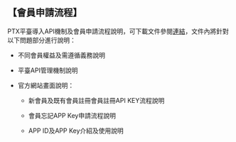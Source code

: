 ## 【會員申請流程】

PTX平臺導入API機制及會員申請流程說明，可下載文件參閱[連結](https://ptx.transportdata.tw/PTX/Uploads/Announcement/ed3cc379-3897-4079-a56c-3e9addf9d632.pdf)，文件內將針對以下問題部分進行說明：

- 不同會員權益及需遵循義務說明

- 平臺API管理機制說明

- 官方網站畫面說明：

   + 新會員及既有會員註冊會員註冊API KEY流程說明
   
   + 會員忘記APP Key申請流程說明
   
   + APP ID及APP Key介紹及使用說明


